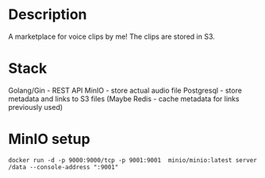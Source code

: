 # Description
A marketplace for voice clips by me! The clips are stored in S3.

# Stack
Golang/Gin - REST API
MinIO - store actual audio file
Postgresql - store metadata and links to S3 files
(Maybe Redis - cache metadata for links previously used)

# MinIO setup
`docker run -d -p 9000:9000/tcp -p 9001:9001  minio/minio:latest server /data --console-address ":9001"`